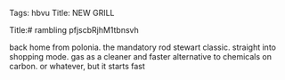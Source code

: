 Tags: hbvu
Title: NEW GRILL
  
Title:# rambling pfjscbRjhM1tbnsvh
  
back home from polonia. the mandatory rod stewart classic. straight into shopping mode. gas as a cleaner and faster alternative to chemicals on carbon. or whatever, but it starts fast  
